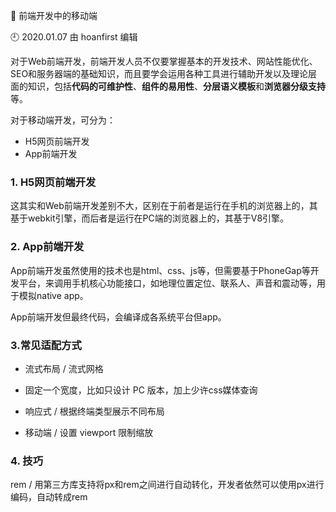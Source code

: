 🐾 前端开发中的移动端

🕘 2020.01.07 由 hoanfirst 编辑

对于Web前端开发，前端开发人员不仅要掌握基本的开发技术、网站性能优化、SEO和服务器端的基础知识，而且要学会运用各种工具进行辅助开发以及理论层面的知识，包括**代码的可维护性**、**组件的易用性**、**分层语义模板**和**浏览器分级支持**等。

对于移动端开发，可分为：

- H5网页前端开发
- App前端开发

### 1. H5网页前端开发

这其实和Web前端开发差别不大，区别在于前者是运行在手机的浏览器上的，其基于webkit引擎，而后者是运行在PC端的浏览器上的，其基于V8引擎。

### 2. App前端开发

App前端开发虽然使用的技术也是html、css、js等，但需要基于PhoneGap等开发平台，来调用手机核心功能接口，如地理位置定位、联系人、声音和震动等，用于模拟native app。

App前端开发但最终代码，会编译成各系统平台但app。


### 3.常见适配方式

- 流式布局 / 流式网格

- 固定一个宽度，比如只设计 PC 版本，加上少许css媒体查询

- 响应式 / 根据终端类型展示不同布局

- 移动端 / 设置 viewport 限制缩放

### 4. 技巧

rem / 用第三方库支持将px和rem之间进行自动转化，开发者依然可以使用px进行编码，自动转成rem


